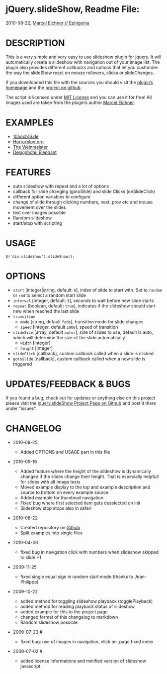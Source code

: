 jQuery.slideShow, Readme File:
==============================================================================
2010-08-22, [Marcel Eichner // Ephigenia](love@ephigenia.de)

# DESCRIPTION

This is a very simple and very easy to use slideshow plugin for jquery.
It will automatically create a slideshow with navigation out of your image list. The plugin also provides different callbacks and options that let you customize the way the slideShow react on mouse rollovers, clicks or slideChanges.

If you downloaded this file with the sources you should visit the
[plugin’s homepage](http://code.marceleichner.de/project/jquery.slideShow/)
and the [project on github](http://github.com/Ephigenia/jquery.slideShow).

The script is licensed under [MIT License](http://www.opensource.org/licenses/mit-license.php)
and you can use it for free! All Images used are taken from the plugin’s author [Marcel Eichner](http://www.marceleichner.de/illustration/).

# EXAMPLES

* [10hoch16.de](http://www.10hoch16.de)
* [Horrorblog.org](http://www.horrorblog.org)
* [The Weinmeister](http://www.the-weinmeister.com/)
* [Designhotel Elephant](http://www.designhotel-elephant.com/)

# FEATURES

* auto slideshow with repeat and a lot of options
* callback for slide changing (gotoSlide) and slide Clicks (onSlideClick)
* different option variables to configure
* change of slide through clicking numbers, next, prev etc and mouse movement over the slides
* text over images possible
* Random slideshow
* start/stop with scripting

# USAGE

	$('div.slideShow').slideShow();
	
# OPTIONS

* `start` [integer|string, default: `0`], index of slide to start with. Set to
  `random` or `rnd` to select a random start slide
* `interval` [integer, default: `3`], seconds to wait before new slide starts
* `repeat` [boolean, default: `true`], indicates if the slideshow should
  start new when reached the last slide
* `transition`  
	* `mode` [string, default `fade`], transition mode for slide changes
	* `speed` [integer, default `1000`], speed of transition
* `slideSize` [array, default `autor`], size of slides to use, default is
	auto, which will determine the size of the slide automatically
	* `width` [integer]
	* `height` [integer]
* `slideClick` [callback], custom callback called when a slide is clicked
* `gotoSlide` [callback], custom callback called when a new slide is triggered


# UPDATES/FEEDBACK & BUGS

If you found a bug, check out for updates or anything else on this project
please visit the [jquery.slideShow Project Page on Github](http://github.com/Ephigenia/jquery.slideShow) and post it there under
"issues".

# CHANGELOG

* 2010-09-25
	* Added OPTIONS and USAGE part in this file

* 2010-09-16
	* Added feature where the height of the slideshow is dynamically changed
	  if the slides change their height. That is especially helpfull for
	  slides with alt image texts
	* Moved example display to the top and example description and source
	  to bottom on every example source
	* Added example for thumbnail navigation
	* Fixed bug where first selected item gets deselected on init
	* Slideshow stop stops also in safari
	
* 2010-08-22
	* Created repository on [Github](Github)
	* Split examples into single files
	
* 2010-04-06
	* fixed bug in navigation click with numbers when slideshow skipped to
	slide +1

* 2009-11-25
	* fixed single equal sign in random start mode (thanks to Jean-Philippe)

* 2009-10-22
	* added method for toggling slideshow playback (togglePlayback)
	* added method for reading playback status of slideshow
	* added example for this to the project page
	* changed format of this changelog to markdown
	* Random slideshow possible

* 2009-07-20 #
	* fixed bug: use of images in navigation, click on .page fixed index

* 2009-07-02 #
	* added license informations and minified version of slideshow javascript
